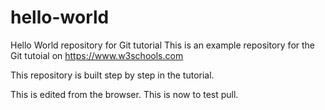 # hello-world

Hello World repository for Git tutorial
This is an example repository for the Git tutoial on https://www.w3schools.com

This repository is built step by step in the tutorial.

This is edited from the browser.
This is now to test pull.
